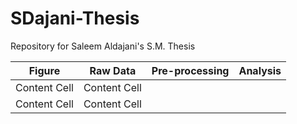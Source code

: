 # SDajani-Thesis
Repository for Saleem Aldajani's S.M. Thesis

| Figure | Raw Data | Pre-processing | Analysis |
| ------------- | ------------- | ------------- | ------------- | 
| Content Cell  | Content Cell  |
| Content Cell  | Content Cell  |
